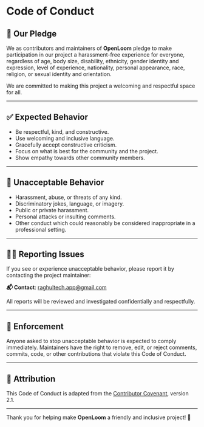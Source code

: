 # Code of Conduct

## 👋 Our Pledge

We as contributors and maintainers of **OpenLoom** pledge to make participation in our project a harassment-free experience for everyone, regardless of age, body size, disability, ethnicity, gender identity and expression, level of experience, nationality, personal appearance, race, religion, or sexual identity and orientation.

We are committed to making this project a welcoming and respectful space for all.

---

## ✅ Expected Behavior

- Be respectful, kind, and constructive.
- Use welcoming and inclusive language.
- Gracefully accept constructive criticism.
- Focus on what is best for the community and the project.
- Show empathy towards other community members.

---

## 🚫 Unacceptable Behavior

- Harassment, abuse, or threats of any kind.
- Discriminatory jokes, language, or imagery.
- Public or private harassment.
- Personal attacks or insulting comments.
- Other conduct which could reasonably be considered inappropriate in a professional setting.

---

## 🧑‍⚖️ Reporting Issues

If you see or experience unacceptable behavior, please report it by contacting the project maintainer:

**📬 Contact**: [raghultech.app@gmail.com](mailto:raghultech.app@gmail.com)

All reports will be reviewed and investigated confidentially and respectfully.

---

## 🙌 Enforcement

Anyone asked to stop unacceptable behavior is expected to comply immediately. Maintainers have the right to remove, edit, or reject comments, commits, code, or other contributions that violate this Code of Conduct.

---

## 📄 Attribution

This Code of Conduct is adapted from the [Contributor Covenant](https://www.contributor-covenant.org), version 2.1.

---

Thank you for helping make **OpenLoom** a friendly and inclusive project! 🚀

